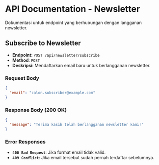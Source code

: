 # API Documentation - Newsletter

Dokumentasi untuk endpoint yang berhubungan dengan langganan newsletter.

## Subscribe to Newsletter

- **Endpoint**: `POST /api/newsletter/subscribe`
- **Method**: `POST`
- **Deskripsi**: Mendaftarkan email baru untuk berlangganan newsletter.

### Request Body

```json
{
  "email": "calon.subscriber@example.com"
}
```

### Response Body (200 OK)

```json
{
  "message": "Terima kasih telah berlangganan newsletter kami!"
}
```

### Error Responses

- **`400 Bad Request`**: Jika format email tidak valid.
- **`409 Conflict`**: Jika email tersebut sudah pernah terdaftar sebelumnya.
